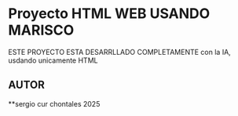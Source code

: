# Proyecto HTML WEB USANDO MARISCO
ESTE PROYECTO ESTA DESARRLLADO COMPLETAMENTE con la IA, usdando unicamente HTML 

## AUTOR
**sergio cur chontales 2025
